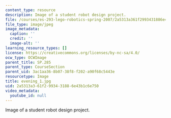 ```yaml
---
content_type: resource
description: Image of a student robot design project.
file: /courses/es-293-lego-robotics-spring-2007/2a5313a361f2993431886e43b1c6e750_evening_1.jpg
file_type: image/jpeg
image_metadata:
  caption: ''
  credit: ''
  image-alt: ''
learning_resource_types: []
license: https://creativecommons.org/licenses/by-nc-sa/4.0/
ocw_type: OCWImage
parent_title: SP.285
parent_type: CourseSection
parent_uid: 3ac1aa36-8b07-38f8-f202-a90f68c5443e
resourcetype: Image
title: evening_1.jpg
uid: 2a5313a3-61f2-9934-3188-6e43b1c6e750
video_metadata:
  youtube_id: null
---
```

Image of a student robot design project.